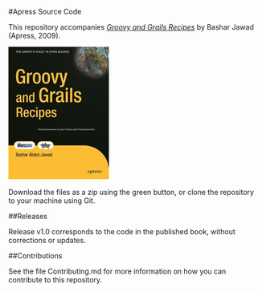 #Apress Source Code

This repository accompanies [*Groovy and Grails Recipes*](http://www.apress.com/9781430216001) by Bashar Jawad (Apress, 2009).

![Cover image](9781430216001.jpg)

Download the files as a zip using the green button, or clone the repository to your machine using Git.

##Releases

Release v1.0 corresponds to the code in the published book, without corrections or updates.

##Contributions

See the file Contributing.md for more information on how you can contribute to this repository.
